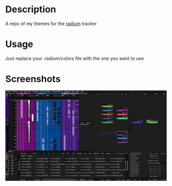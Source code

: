Description
============

A repo of my themes for the [radium](http://users.notam02.no/~kjetism/radium/) tracker

Usage
=====

Just replace your .radium/colors file with the one you want to use

Screenshots
===========

![](darkrainbow.png)